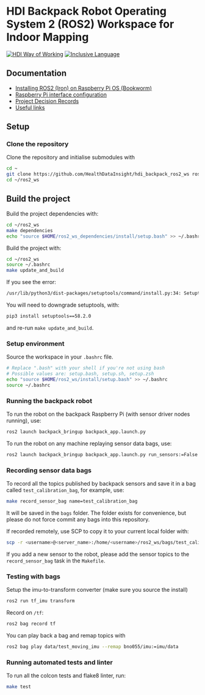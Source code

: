# HDI Backpack Robot Operating System 2 (ROS2) Workspace for Indoor Mapping

<!-- HDI Way of Working: Badge Holder Start -->
[![HDI Way of Working](https://img.shields.io/badge/HDI-Way%20of%20Working-8169e3?labelColor=000)](https://healthdatainsight.github.io/way_of_working/)
[![Inclusive Language](https://github.com/HealthDataInsight/hdi_backpack_ros2_ws/actions/workflows/inclusive-language.yml/badge.svg)](https://github.com/HealthDataInsight/hdi_backpack_ros2_ws/actions/workflows/inclusive-language.yml)
<!-- HDI Way of Working: Badge Holder End -->

## Documentation

* [Installing ROS2 (Iron) on Raspberry Pi OS (Bookworm)](docs/install-ros2-iron-on-rpi-os-bookworm.md)
* [Raspberry Pi interface configuration](docs/rpi-interface-configuration.md)
* [Project Decision Records](https://github.com/HealthDataInsight/indoor-mapping/blob/main/docs/decisions)
* [Useful links](https://github.com/HealthDataInsight/indoor-mapping/blob/main/docs/useful-links.md)

## Setup

### Clone the repository

Clone the repository and initialise submodules with

  ```bash
  cd ~
  git clone https://github.com/HealthDataInsight/hdi_backpack_ros2_ws ros2_ws
  cd ~/ros2_ws
  ```

## Build the project

Build the project dependencies with:

  ```bash
  cd ~/ros2_ws
  make dependencies
  echo "source $HOME/ros2_ws_dependencies/install/setup.bash" >> ~/.bashrc
  ```

Build the project with:

  ```bash
  cd ~/ros2_ws
  source ~/.bashrc
  make update_and_build
  ```

If you see the error:

  ```bash
  /usr/lib/python3/dist-packages/setuptools/command/install.py:34: SetuptoolsDeprecationWarning: setup.py install is deprecated. Use build and pip and other standards-based tools.
  ```

You will need to downgrade setuptools, with:

  ```bash
  pip3 install setuptools==58.2.0
  ```

and re-run `make update_and_build`.

### Setup environment

Source the workspace in your `.bashrc` file.

  ```bash
  # Replace ".bash" with your shell if you're not using bash
  # Possible values are: setup.bash, setup.sh, setup.zsh
  echo "source $HOME/ros2_ws/install/setup.bash" >> ~/.bashrc
  source ~/.bashrc
  ```

### Running the backpack robot

To run the robot on the backpack Raspberry Pi (with sensor driver nodes running), use:

  ```bash
  ros2 launch backpack_bringup backpack_app.launch.py
  ```

To run the robot on any machine replaying sensor data bags, use:

  ```bash
  ros2 launch backpack_bringup backpack_app.launch.py run_sensors:=False
  ```

### Recording sensor data bags

To record all the topics published by backpack sensors and save it in a bag called `test_calibration_bag`, for example, use:

  ```bash
  make record_sensor_bag name=test_calibration_bag
  ```

It will be saved in the `bags` folder. The folder exists for convenience, but please do not force commit any bags into this repository.

If recorded remotely, use SCP to copy it to your current local folder with:

  ```bash
  scp -r <username>@<server_name>:/home/<username>/ros2_ws/bags/test_calibration_bag .
  ```

If you add a new sensor to the robot, please add the sensor topics to the `record_sensor_bag` task in the `Makefile`.

### Testing with bags

Setup the imu-to-transform converter (make sure you source the install)

  ```bash
  ros2 run tf_imu transform
  ```

Record on `/tf`:

  ```bash
  ros2 bag record tf
  ```

You can play back a bag and remap topics with

  ```bash
  ros2 bag play data/test_moving_imu --remap bno055/imu:=imu/data
  ```

### Running automated tests and linter

To run all the colcon tests and flake8 linter, run:

  ```bash
  make test
  ```
